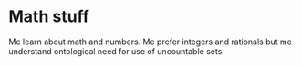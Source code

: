 # Math stuff

Me learn about math and numbers. Me prefer integers and rationals but me understand ontological need for use of uncountable sets.
